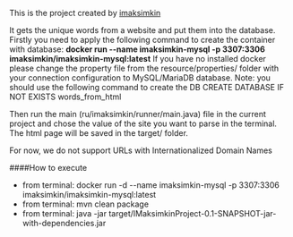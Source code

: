 This is the project created by [imaksimkin](int-8@yandex.ru)

It gets the unique words from a website and put them into the database. 
Firstly you need to apply the following command to create the container with database:   **docker run  --name imaksimkin-mysql -p 3307:3306  imaksimkin/imaksimkin-mysql:latest**
If you have no installed docker please change the property file from the resource/properties/ folder with your connection configuration to MySQL/MariaDB database. 
Note: you should use the following command to create the DB  CREATE DATABASE IF NOT EXISTS words_from_html

Then run the main (ru/imaksimkin/runner/main.java) file in the current project and chose the value of the site you want to parse in the terminal.
The html page will be saved in the target/ folder.

For now, we do not support URLs with Internationalized Domain Names


####How to execute
- from terminal: docker run -d --name imaksimkin-mysql -p 3307:3306  imaksimkin/imaksimkin-mysql:latest
- from terminal: mvn clean package
- from terminal: java -jar target/IMaksimkinProject-0.1-SNAPSHOT-jar-with-dependencies.jar


